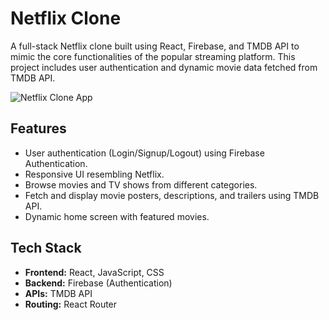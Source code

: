 # Netflix Clone
A full-stack Netflix clone built using React, Firebase, and TMDB API to mimic the core functionalities of the popular streaming platform. This project includes user authentication and dynamic movie data fetched from TMDB API.

![Netflix Clone App](https://github.com/user-attachments/assets/9fa37ac7-d916-4f9c-ab6d-33a68b751753)

## Features
- User authentication (Login/Signup/Logout) using Firebase Authentication.
- Responsive UI resembling Netflix.
- Browse movies and TV shows from different categories.
- Fetch and display movie posters, descriptions, and trailers using TMDB API.
- Dynamic home screen with featured movies.

## Tech Stack
- **Frontend:** React, JavaScript, CSS
- **Backend:** Firebase (Authentication)
- **APIs:** TMDB API
- **Routing:** React Router
